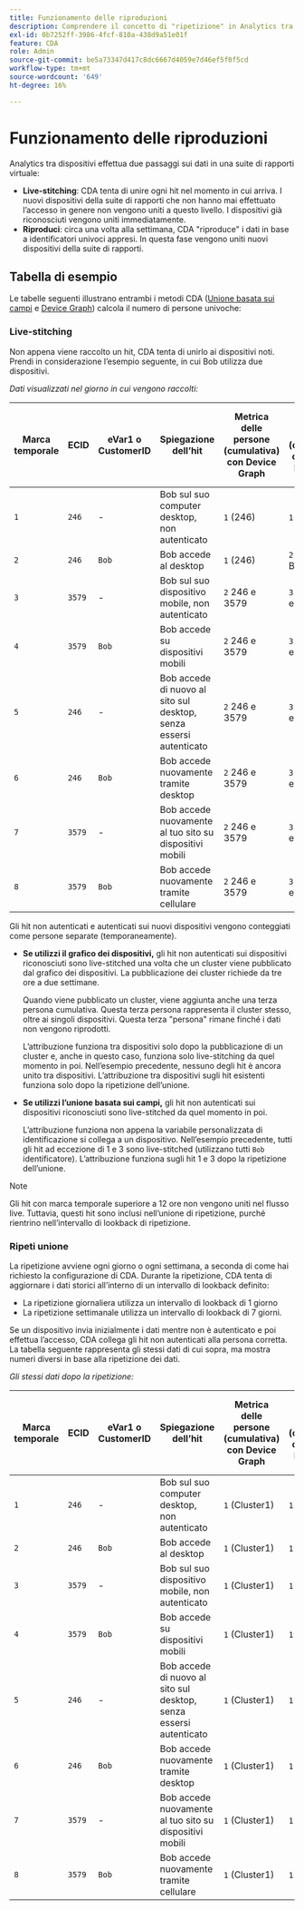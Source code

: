 ```yaml
---
title: Funzionamento delle riproduzioni
description: Comprendere il concetto di "ripetizione" in Analytics tra dispositivi
exl-id: 0b7252ff-3986-4fcf-810a-438d9a51e01f
feature: CDA
role: Admin
source-git-commit: be5a73347d417c8dc6667d4059e7d46ef5f0f5cd
workflow-type: tm+mt
source-wordcount: '649'
ht-degree: 16%

---
```


# Funzionamento delle riproduzioni

Analytics tra dispositivi effettua due passaggi sui dati in una suite di rapporti virtuale:

* **Live-stitching**: CDA tenta di unire ogni hit nel momento in cui arriva. I nuovi dispositivi della suite di rapporti che non hanno mai effettuato l’accesso in genere non vengono uniti a questo livello. I dispositivi già riconosciuti vengono uniti immediatamente.
* **Riproduci**: circa una volta alla settimana, CDA &quot;riproduce&quot; i dati in base a identificatori univoci appresi. In questa fase vengono uniti nuovi dispositivi della suite di rapporti.

## Tabella di esempio

Le tabelle seguenti illustrano entrambi i metodi CDA ([Unione basata sui campi](field-based-stitching.md) e [Device Graph](device-graph.md)) calcola il numero di persone univoche:

### Live-stitching

Non appena viene raccolto un hit, CDA tenta di unirlo ai dispositivi noti. Prendi in considerazione l’esempio seguente, in cui Bob utilizza due dispositivi.

*Dati visualizzati nel giorno in cui vengono raccolti:*

| Marca temporale | ECID | eVar1 o CustomerID | Spiegazione dell’hit | Metrica delle persone (cumulativa) con Device Graph | Metrica delle persone (cumulativa) con unione basata sui campi |
| --- | --- | --- | --- | --- | --- |
| `1` | `246` | - | Bob sul suo computer desktop, non autenticato | `1` (246) | `1` (246) |
| `2` | `246` | `Bob` | Bob accede al desktop | `1` (246) | `2` (246 e Bob) |
| `3` | `3579` | - | Bob sul suo dispositivo mobile, non autenticato | `2` 246 e 3579 | `3` (246, Bob e 3579) |
| `4` | `3579` | `Bob` | Bob accede su dispositivi mobili | `2` 246 e 3579 | `3` (246, Bob e 3579) |
| `5` | `246` | - | Bob accede di nuovo al sito sul desktop, senza essersi autenticato | `2` 246 e 3579 | `3` (246, Bob e 3579) |
| `6` | `246` | `Bob` | Bob accede nuovamente tramite desktop | `2` 246 e 3579 | `3` (246, Bob e 3579) |
| `7` | `3579` | - | Bob accede nuovamente al tuo sito su dispositivi mobili | `2` 246 e 3579 | `3` (246, Bob e 3579) |
| `8` | `3579` | `Bob` | Bob accede nuovamente tramite cellulare | `2` 246 e 3579 | `3` (246, Bob e 3579) |

Gli hit non autenticati e autenticati sui nuovi dispositivi vengono conteggiati come persone separate (temporaneamente).

* **Se utilizzi il grafico dei dispositivi,** gli hit non autenticati sui dispositivi riconosciuti sono live-stitched una volta che un cluster viene pubblicato dal grafico dei dispositivi. La pubblicazione dei cluster richiede da tre ore a due settimane.

  Quando viene pubblicato un cluster, viene aggiunta anche una terza persona cumulativa. Questa terza persona rappresenta il cluster stesso, oltre ai singoli dispositivi. Questa terza &quot;persona&quot; rimane finché i dati non vengono riprodotti.

  L’attribuzione funziona tra dispositivi solo dopo la pubblicazione di un cluster e, anche in questo caso, funziona solo live-stitching da quel momento in poi. Nell’esempio precedente, nessuno degli hit è ancora unito tra dispositivi. L’attribuzione tra dispositivi sugli hit esistenti funziona solo dopo la ripetizione dell’unione.
* **Se utilizzi l’unione basata sui campi,** gli hit non autenticati sui dispositivi riconosciuti sono live-stitched da quel momento in poi.

  L’attribuzione funziona non appena la variabile personalizzata di identificazione si collega a un dispositivo. Nell’esempio precedente, tutti gli hit ad eccezione di 1 e 3 sono live-stitched (utilizzano tutti `Bob` identificatore). L’attribuzione funziona sugli hit 1 e 3 dopo la ripetizione dell’unione.

>[!NOTE]
>
>Gli hit con marca temporale superiore a 12 ore non vengono uniti nel flusso live. Tuttavia, questi hit sono inclusi nell’unione di ripetizione, purché rientrino nell’intervallo di lookback di ripetizione.

### Ripeti unione

La ripetizione avviene ogni giorno o ogni settimana, a seconda di come hai richiesto la configurazione di CDA. Durante la ripetizione, CDA tenta di aggiornare i dati storici all’interno di un intervallo di lookback definito:

* La ripetizione giornaliera utilizza un intervallo di lookback di 1 giorno
* La ripetizione settimanale utilizza un intervallo di lookback di 7 giorni.

Se un dispositivo invia inizialmente i dati mentre non è autenticato e poi effettua l’accesso, CDA collega gli hit non autenticati alla persona corretta. La tabella seguente rappresenta gli stessi dati di cui sopra, ma mostra numeri diversi in base alla ripetizione dei dati.

*Gli stessi dati dopo la ripetizione:*

| Marca temporale | ECID | eVar1 o CustomerID | Spiegazione dell’hit | Metrica delle persone (cumulativa) con Device Graph | Metrica delle persone (cumulativa) con unione basata sui campi |
| --- | --- | --- | --- | --- | --- |
| `1` | `246` | - | Bob sul suo computer desktop, non autenticato | `1` (Cluster1) | `1` (Bob) |
| `2` | `246` | `Bob` | Bob accede al desktop | `1` (Cluster1) | `1` (Bob) |
| `3` | `3579` | - | Bob sul suo dispositivo mobile, non autenticato | `1` (Cluster1) | `1` (Bob) |
| `4` | `3579` | `Bob` | Bob accede su dispositivi mobili | `1` (Cluster1) | `1` (Bob) |
| `5` | `246` | - | Bob accede di nuovo al sito sul desktop, senza essersi autenticato | `1` (Cluster1) | `1` (Bob) |
| `6` | `246` | `Bob` | Bob accede nuovamente tramite desktop | `1` (Cluster1) | `1` (Bob) |
| `7` | `3579` | - | Bob accede nuovamente al tuo sito su dispositivi mobili | `1` (Cluster1) | `1` (Bob) |
| `8` | `3579` | `Bob` | Bob accede nuovamente tramite cellulare | `1` (Cluster1) | `1` (Bob) |
